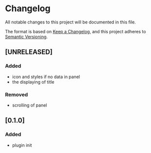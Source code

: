 # Changelog

All notable changes to this project will be documented in this file.

The format is based on [Keep a Changelog](https://keepachangelog.com/en/1.0.0/),
and this project adheres to [Semantic Versioning](https://semver.org/spec/v2.0.0.html).

## [UNRELEASED]

### Added

- icon and styles if no data in panel
- the displaying of title

### Removed  

- scrolling of panel

## [0.1.0]

### Added
- plugin init
